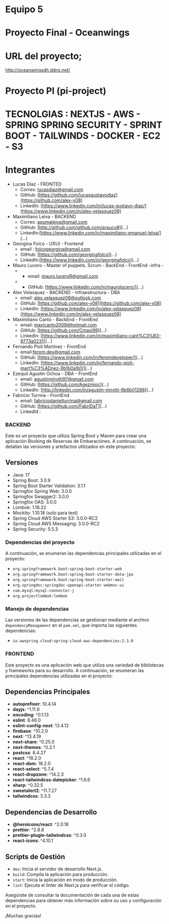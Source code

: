 # Equipo 5

#  Proyecto Final - Oceanwings

# URL del proyecto;
http://oceanwingsdh.ddns.net/


# Proyecto PI (pi-project)


# TECNOLGIAS : NEXTJS - AWS - SPRING SPRING SECURITY - SPRINT BOOT - TAILWINDS - DOCKER - EC2 - S3 

# Integrantes
- Lucas Diaz - FRONTED
    - Correo: [lucasdiaz@gmail.com](...)
    - GitHub: [https://github.com/lucasgustavodiaz](https://github.com/alex-v08)
    - LinkedIn: [https://www.linkedin.com/in/lucas-gustavo-diaz/](https://www.linkedin.com/in/alex-velasquez08)
- Maximiliano Leiva - BACKEND
    - Correo :[apumaleiva@gmail.com](...)
    - GitHub: [http://github.com/github.com/arauco8](...)
    - LinkedIn:[https://www.linkedin.com/in/maximiliano-emanuel-leiva/](...)
- Georgina Folco - UXUI - Frontend
    - email : [folcogeorgina@gmail.com](...)
    - GitHub: [https://github.com/georginafolco](...)
    - LinkedIn:[https://www.linkedin.com/in/georginafolco](...)
- Mauro Lucero - Master of puppets. Scrum - BackEnd - FrontEnd -infra - 
   - - email: [mauro.luceroR@gmail.com](...)
   - - GitHub: [https://www.linkedin.com/in/maurolucero/](...)
- Alex Velasquez - BACKEND - Infraestructura - DBA
    - email: [alex.velasquez08@outlook.com](...)
    - GitHub: [https://github.com/alex-v08](https://github.com/alex-v08)
    - LinkedIn: [https://www.linkedin.com/in/alex-velasquez08](https://www.linkedin.com/in/alex-velasquez08)
- Maximiliano Cantó - BackEnd - FrontEnd
    - email: [maxicanto2009@hotmail.com](...)
    - GitHub: [https://github.com/Cmaxi99](...)
    - LinkedIn: [https://www.linkedin.com/in/maximiliano-cant%C3%B3-9773a0231](...)
- Fernando Pioli Martínez - FrontEnd
    - email:[ferpm.dev@gmail.com](...)
    - GitHub: [https://www.linkedin.com/in/ferpmdeveloper/](...)
    - LinkedIn: [https://www.linkedin.com/in/fernando-pioli-mart%C3%ADnez-9b1b0a1b1/](...)
- Ezequil Agustin Ochoa - DBA - FrontEnd
    - email: [agustinmirotti97@gmail.com](...)
    - GitHub: [https://github.com/Agezmioc](...)
    - LinkedIn: [http://linkedin.com/in/agustín-mirotti-6b6b01286](...)
- Fabricio Turrina - FrontEnd 
    - email: [fabriciodanielturrina@gmail.com](...)
    - GitHub: [https://github.com/FabriDaT](...)
    - LinkedId : [](...)

### BACKEND 
Este es un proyecto que utiliza Spring Boot y Maven para crear una aplicación Booking de Reservas de Embaraciónes. A continuación, se detallan las versiones y artefactos utilizados en este proyecto:

## Versiones

- Java: 17
- Spring Boot: 3.0.9
- Spring Boot Starter Validation: 3.1.1
- Springfox Spring Web: 3.0.0
- Springfox Swagger2: 3.0.0
- Springfox OAS: 3.0.0
- Lombok: 1.18.22
- Mockito: 1.10.18 (solo para test)
- Spring Cloud AWS Starter S3: 3.0.0-RC2
- Spring Cloud AWS Messaging: 3.0.0-RC2
- Spring Security: 5.5.3

### Dependencias del proyecto

A continuación, se enumeran las dependencias principales utilizadas en el proyecto:

- `org.springframework.boot:spring-boot-starter-web`
- `org.springframework.boot:spring-boot-starter-data-jpa`
- `org.springframework.boot:spring-boot-starter-mail`
- `org.springdoc:springdoc-openapi-starter-webmvc-ui`
- `com.mysql:mysql-connector-j`
- `org.projectlombok:lombok`

### Manejo de dependencias

Las versiones de las dependencias se gestionan mediante el archivo `dependencyManagement` en el `pom.xml`, que importa las siguientes dependencias:

- `io.awspring.cloud:spring-cloud-aws-dependencies:2.3.0`

### FRONTEND 


Este proyecto es una aplicación web que utiliza una variedad de bibliotecas y frameworks para su desarrollo. A continuación, se enumeran las principales dependencias utilizadas en el proyecto:

## Dependencias Principales

- **autoprefixer**: 10.4.14
- **dayjs**: ^1.11.9
- **encoding**: ^0.1.13
- **eslint**: 8.46.0
- **eslint-config-next**: 13.4.12
- **firebase**: ^10.2.0
- **next**: ^13.4.19
- **next-share**: ^0.25.0
- **next-themes**: ^0.2.1
- **postcss**: 8.4.27
- **react**: ^18.2.0
- **react-dom**: 18.2.0
- **react-select**: ^5.7.4
- **react-dropzone**: ^14.2.3
- **react-tailwindcss-datepicker**: ^1.6.6
- **sharp**: ^0.32.5
- **sweetalert2**: ^11.7.27
- **tailwindcss**: 3.3.3

## Dependencias de Desarrollo

- **@heroicons/react**: ^2.0.18
- **prettier**: ^2.8.8
- **prettier-plugin-tailwindcss**: ^0.3.0
- **react-icons**: ^4.10.1

## Scripts de Gestión

- `dev`: Inicia el servidor de desarrollo Next.js.
- `build`: Compila la aplicación para producción.
- `start`: Inicia la aplicación en modo de producción.
- `lint`: Ejecuta el linter de Next.js para verificar el código.

Asegúrate de consultar la documentación de cada una de estas dependencias para obtener más información sobre su uso y configuración en el proyecto.





¡Muchas gracias!
